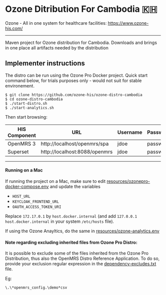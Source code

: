 # Ozone Ditribution For Cambodia 🇰🇭

Ozone - All in one system for healthcare facilities: https://www.ozone-his.com/

-----

Maven project for Ozone distribution for Cambodia. Downloads and brings in one place all artifacts needed by the distribution


## Implementer instructions

The distro can be run using the Ozone Pro Docker project. Quick start command below, for trials purposes only - would not suit for stable environement.

```
$ git clone https://github.com/ozone-his/ozone-distro-cambodia
$ cd ozone-distro-cambodia
$ ./start-distro.sh
$ ./start-analytics.sh
```

Then start browsing:

| HIS Component     | URL                            | Username | Password |
|-------------------|--------------------------------|----------|----------|
| OpenMRS 3         | http://localhost/openmrs/spa  | jdoe    | password |
| Superset | http://localhost:8088/openmrs      | jdoe    | password |

---

#### Running on a Mac
If running the project on a Mac, make sure to edit [resources/ozonepro-docker-compose.env](resources/ozonepro-docker-compose.env) and update the variables
 - `HOST_URL`
 - `KEYCLOAK_FRONTEND_URL`
 - `OAUTH_ACCESS_TOKEN_URI`

Replace `172.17.0.1` by `host.docker.internal` (and add `127.0.0.1 host.docker.internal` in your system `/etc/hosts` file).

If using the Ozone Anayltics, do the same in [resources/ozone-analytics.env](resources/ozone-analytics.env)

#### Note regarding excluding inherited files from Ozone Pro Distro:

It is possible to exclude some of the files inherited from the Ozone Pro Distribution, thus also the OpenMRS Distro Reference Application.
To do so, provide your exclusion regular expression in the [dependency-excludes.txt](dependency-excludes.txt) file.

Eg:
```
\.\*openmrs_config.\demo*csv
```

